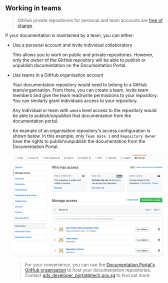 ## Working in teams

> GitHub private repositories for personal and team accounts are [free of charge](https://github.com/pricing). 

If your documentation is maintained by a team, you can either:

- Use a personal account and invite individual collaborators
  
  This allows you to work on public and private repositories. However, only the *owner* of the GitHub repository will be able to publish
  or unpublish documentation on the Documentation Portal.

- Use teams in a GitHub organisation account

  Your documentation repository would need to belong to a GitHub team/organisation. From there, you can create a team, invite team members and give the team
  read/write permissions to your repository. You can similarly grant individuals access to your repository.

  Any individual or team with `admin` level access to the repository would be able to publish/unpublish that documentation from the documentation portal.

  An example of an organisation repository's access configuration is shown below. In this example, only `Team mate 1` and `Repository Owner` have the rights to publish/unpublish the documentation from the Documentation Portal.

  ![GitHub organization repository access management screenshot](../assets/github_org_repo_access.png)

  > For your convenience, you can use the [Documentation Portal's GitHub organisation](https://github.com/Documentation-Portal) to host your documentation repositories. 
  > Contact gds_developer_portal@tech.gov.sg to find out more.
